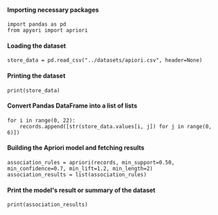 #### Importing necessary packages
```python3
import pandas as pd
from apyori import apriori
```

#### Loading the dataset
```python3
store_data = pd.read_csv("../datasets/apiori.csv", header=None)
```

#### Printing the dataset
```python3
print(store_data)
```

#### Convert Pandas DataFrame into a list of lists
```python3
for i in range(0, 22):
    records.append([str(store_data.values[i, j]) for j in range(0, 6)])
```

#### Building the Apriori model and fetching results
```python3
association_rules = apriori(records, min_support=0.50, min_confidence=0.7, min_lift=1.2, min_length=2)
association_results = list(association_rules)
```

#### Print the model's result or summary of the dataset
```python3
print(association_results)
```

